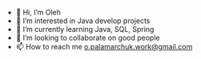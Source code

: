 - 👋 Hi, I’m Oleh
- 👀 I’m interested in Java develop projects
- 🌱 I’m currently learning Java, SQL, Spring
- 💞️ I’m looking to collaborate on good people
- 📫 How to reach me o.palamarchuk.work@gmail.com

<!---
ALIGATOR007/ALIGATOR007 is a ✨ special ✨ repository because its `README.md` (this file) appears on your GitHub profile.
You can click the Preview link to take a look at your changes.
--->
